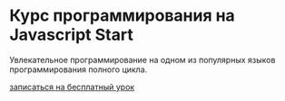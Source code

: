 # Курс программирования на Javascript Start

Увлекательное программирование на одном из популярных языков программирования полного цикла.

<div class="row text-center">
  <div class="col-sm-12 offset-top-40">
    <a href="https://goo.gl/forms/OmlArjCEKBNhZj4K3" class="btn btn-medium-turquoise">
      записаться на бесплатный урок
    </a>
  </div>
</div>